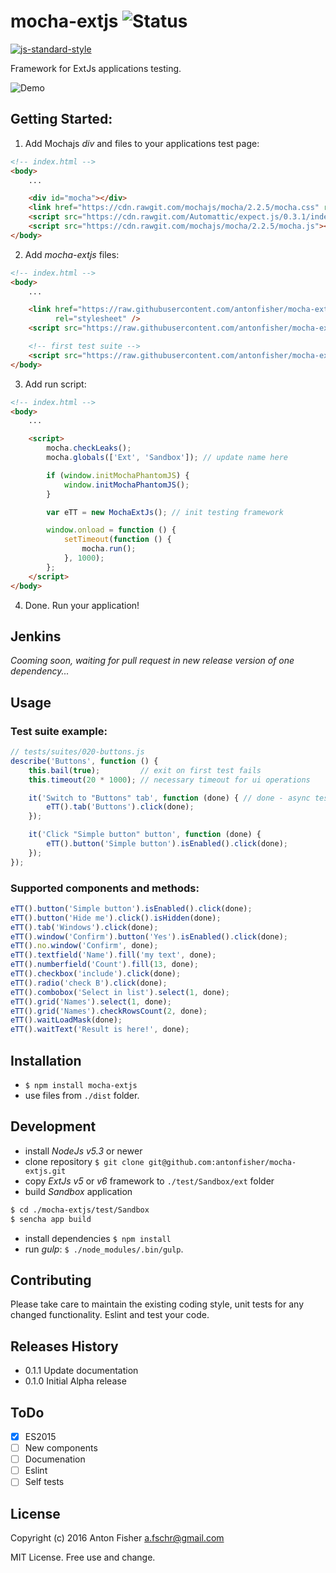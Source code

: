 # mocha-extjs ![Status](https://img.shields.io/badge/status-alpha-orange.svg)

[![js-standard-style](https://img.shields.io/badge/code%20style-standard-brightgreen.svg)](http://standardjs.com/)

Framework for ExtJs applications testing.

![Demo](https://raw.githubusercontent.com/antonfisher/mocha-extjs/docs/images/mocha-extjs-v1.gif)

## Getting Started:

1) Add Mochajs _div_ and files to your applications test page:

```html
<!-- index.html -->
<body>
    ...

    <div id="mocha"></div>
    <link href="https://cdn.rawgit.com/mochajs/mocha/2.2.5/mocha.css" rel="stylesheet" />
    <script src="https://cdn.rawgit.com/Automattic/expect.js/0.3.1/index.js"></script>
    <script src="https://cdn.rawgit.com/mochajs/mocha/2.2.5/mocha.js"></script>
</body>
```

2) Add _mocha-extjs_ files:

```html
<!-- index.html -->
<body>
    ...

    <link href="https://raw.githubusercontent.com/antonfisher/mocha-extjs/master/dist/mocha-extjs.css"
          rel="stylesheet" />
    <script src="https://raw.githubusercontent.com/antonfisher/mocha-extjs/master/dist/mocha-extjs.js"></script>

    <!-- first test suite -->
    <script src="https://raw.githubusercontent.com/antonfisher/mocha-extjs/master/test/suites/010-environment.js"></script>
</body>
```

3) Add run script:

```html
<!-- index.html -->
<body>
    ...

    <script>
        mocha.checkLeaks();
        mocha.globals(['Ext', 'Sandbox']); // update name here

        if (window.initMochaPhantomJS) {
            window.initMochaPhantomJS();
        }

        var eTT = new MochaExtJs(); // init testing framework

        window.onload = function () {
            setTimeout(function () {
                mocha.run();
            }, 1000);
        };
    </script>
</body>
```

4) Done. Run your application!

## Jenkins

_Cooming soon, waiting for pull request in new release version of one dependency..._

## Usage

### Test suite example:
```javascript
// tests/suites/020-buttons.js
describe('Buttons', function () {
    this.bail(true);         // exit on first test fails
    this.timeout(20 * 1000); // necessary timeout for ui operations

    it('Switch to "Buttons" tab', function (done) { // done - async tests callback
        eTT().tab('Buttons').click(done);
    });

    it('Click "Simple button" button', function (done) {
        eTT().button('Simple button').isEnabled().click(done);
    });
});
```

### Supported components and methods:

```javascript
eTT().button('Simple button').isEnabled().click(done);
eTT().button('Hide me').click().isHidden(done);
eTT().tab('Windows').click(done);
eTT().window('Confirm').button('Yes').isEnabled().click(done);
eTT().no.window('Confirm', done);
eTT().textfield('Name').fill('my text', done);
eTT().numberfield('Count').fill(13, done);
eTT().checkbox('include').click(done);
eTT().radio('check B').click(done);
eTT().combobox('Select in list').select(1, done);
eTT().grid('Names').select(1, done);
eTT().grid('Names').checkRowsCount(2, done);
eTT().waitLoadMask(done);
eTT().waitText('Result is here!', done);
```

## Installation
- `$ npm install mocha-extjs`
- use files from `./dist` folder.

## Development
- install _NodeJs v5.3_ or newer
- clone repository `$ git clone git@github.com:antonfisher/mocha-extjs.git`
- copy _ExtJs v5_ or _v6_ framework to `./test/Sandbox/ext` folder
- build _Sandbox_ application
```bash
$ cd ./mocha-extjs/test/Sandbox
$ sencha app build 
```
- install dependencies `$ npm install`
- run _gulp_: `$ ./node_modules/.bin/gulp`.

## Contributing

Please take care to maintain the existing coding style, unit tests for any changed functionality.
Eslint and test your code.

## Releases History

* 0.1.1 Update documentation
* 0.1.0 Initial Alpha release

## ToDo
- [x] ES2015
- [ ] New components
- [ ] Documenation
- [ ] Eslint
- [ ] Self tests

## License
Copyright (c) 2016 Anton Fisher <a.fschr@gmail.com>

MIT License. Free use and change.
